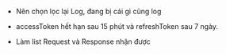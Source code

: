 - Nên chọn lọc lại Log, đang bị cái gì cũng log
- accessToken hết hạn sau 15 phút và refreshToken sau 7 ngày. 

- Làm list Request và Response nhận được